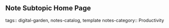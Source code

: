 ## Note Subtopic Home Page
tags:: digital-garden, notes-catalog, template
notes-category:: Productivity